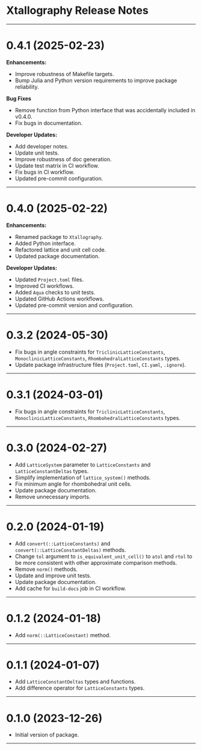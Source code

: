 Xtallography Release Notes
============================================================================================

--------------------------------------------------------------------------------------------
0.4.1 (2025-02-23)
==================
**Enhancements:**
- Improve robustness of Makefile targets.
- Bump Julia and Python version requirements to improve package reliability.

**Bug Fixes**
- Remove function from Python interface that was accidentally included in v0.4.0.
- Fix bugs in documentation.

**Developer Updates:**
- Add developer notes.
- Update unit tests.
- Improve robustness of doc generation.
- Update test matrix in CI workflow.
- Fix bugs in CI workflow.
- Updated pre-commit configuration.

--------------------------------------------------------------------------------------------
0.4.0 (2025-02-22)
==================
**Enhancements:**
- Renamed package to `Xtallography`.
- Added Python interface.
- Refactored lattice and unit cell code.
- Updated package documentation.

**Developer Updates:**
- Updated `Project.toml` files.
- Improved CI workflows.
- Added `Aqua` checks to unit tests.
- Updated GitHub Actions workflows.
- Updated pre-commit version and configuration.

--------------------------------------------------------------------------------------------
0.3.2 (2024-05-30)
==================
* Fix bugs in angle constraints for `TriclinicLatticeConstants`,
  `MonoclinicLatticeConstants`, `RhombohedralLatticeConstants` types.
* Update package infrastructure files (`Project.toml`, `CI.yaml`, `.ignore`).

--------------------------------------------------------------------------------------------
0.3.1 (2024-03-01)
==================
* Fix bugs in angle constraints for `TriclinicLatticeConstants`,
  `MonoclinicLatticeConstants`, `RhombohedralLatticeConstants` types.

--------------------------------------------------------------------------------------------
0.3.0 (2024-02-27)
==================
* Add `LatticeSystem` parameter to `LatticeConstants` and `LatticeConstantDeltas` types.
* Simplify implementation of `lattice_system()` methods.
* Fix minimum angle for rhombohedral unit cells.
* Update package documentation.
* Remove unnecessary imports.

--------------------------------------------------------------------------------------------
0.2.0 (2024-01-19)
==================
* Add `convert(::LatticeConstants)` and `convert(::LatticeConstantDeltas)` methods.
* Change `tol` argument to `is_equivalent_unit_cell()` to `atol` and `rtol` to be more
  consistent with other approximate comparison methods.
* Remove `norm()` methods.
* Update and improve unit tests.
* Update package documentation.
* Add cache for `build-docs` job in CI workflow.

--------------------------------------------------------------------------------------------
0.1.2 (2024-01-18)
==================
* Add `norm(::LatticeConstant)` method.

--------------------------------------------------------------------------------------------
0.1.1 (2024-01-07)
==================
* Add `LatticeConstantDeltas` types and functions.
* Add difference operator for `LatticeConstants` types.

--------------------------------------------------------------------------------------------
0.1.0 (2023-12-26)
==================
* Initial version of package.

--------------------------------------------------------------------------------------------
